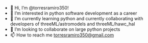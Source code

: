 - 👋 Hi, I’m @torresramiro350!
- 👀 I’m interested in python software development as a career
- 🌱 I’m currently learning python and currently collaborating with developers of threeML/astromodels and threeML/hawc_hal
- 💞️ I’m looking to collaborate on large python projects
- 📫 How to reach me torresramiro350@gmail.com

<!---
torresramiro350/torresramiro350 is a ✨ special ✨ repository because its `README.md` (this file) appears on your GitHub profile.
You can click the Preview link to take a look at your changes.
--->
